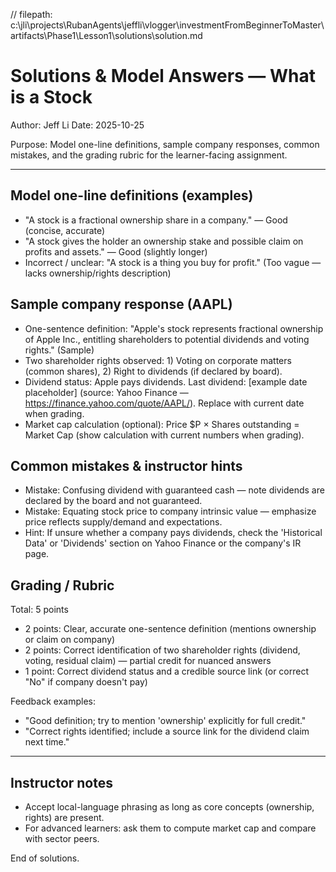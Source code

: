 // filepath: c:\jli\projects\RubanAgents\jeffli\vlogger\investmentFromBeginnerToMaster\artifacts\Phase1\Lesson1\solutions\solution.md
# Solutions & Model Answers — What is a Stock

Author: Jeff Li
Date: 2025-10-25

Purpose: Model one-line definitions, sample company responses, common mistakes, and the grading rubric for the learner-facing assignment.

---

## Model one-line definitions (examples)
- "A stock is a fractional ownership share in a company." — Good (concise, accurate)
- "A stock gives the holder an ownership stake and possible claim on profits and assets." — Good (slightly longer)
- Incorrect / unclear: "A stock is a thing you buy for profit." (Too vague — lacks ownership/rights description)

## Sample company response (AAPL)
- One-sentence definition: "Apple's stock represents fractional ownership of Apple Inc., entitling shareholders to potential dividends and voting rights." (Sample)
- Two shareholder rights observed: 1) Voting on corporate matters (common shares), 2) Right to dividends (if declared by board).
- Dividend status: Apple pays dividends. Last dividend: [example date placeholder] (source: Yahoo Finance — https://finance.yahoo.com/quote/AAPL/). Replace with current date when grading.
- Market cap calculation (optional): Price $P × Shares outstanding = Market Cap (show calculation with current numbers when grading).

## Common mistakes & instructor hints
- Mistake: Confusing dividend with guaranteed cash — note dividends are declared by the board and not guaranteed.
- Mistake: Equating stock price to company intrinsic value — emphasize price reflects supply/demand and expectations.
- Hint: If unsure whether a company pays dividends, check the 'Historical Data' or 'Dividends' section on Yahoo Finance or the company's IR page.

## Grading / Rubric
Total: 5 points
- 2 points: Clear, accurate one-sentence definition (mentions ownership or claim on company)
- 2 points: Correct identification of two shareholder rights (dividend, voting, residual claim) — partial credit for nuanced answers
- 1 point: Correct dividend status and a credible source link (or correct "No" if company doesn't pay)

Feedback examples:
- "Good definition; try to mention 'ownership' explicitly for full credit."
- "Correct rights identified; include a source link for the dividend claim next time."

---

## Instructor notes
- Accept local-language phrasing as long as core concepts (ownership, rights) are present.
- For advanced learners: ask them to compute market cap and compare with sector peers.

End of solutions.

